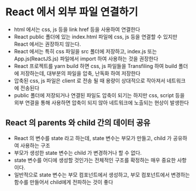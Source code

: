 # React 에서 외부 파일 연결하기

- html 에서는 css, js 등을 link href 등을 사용하여 연결한다
- React public 폴더에 있는 index.html 파일에 css, js 등을 연결할 수 있지만 React 에서는 권장하지 않는다.
- React 에서는 특히 css 파일을 src 폴더에 저장하고, index.js 또는 App.js(ReactJS.js) 파일에서 import 하여 사용하는 것을 권장한다
- React 프로젝트를 yarn build 하면 css, js 파일들을 Transfiling 하여 build 폴더에 저장하는데, 대부분의 파일을 압축, 난독화 하여 저장한다
- 압축된 css, js 파일은 client 로 전송 될 때 용량이 상대적으로 작아져서 네트워크에 전송된다
- public 폴더에 저장되거나 연결된 파일도 압축이 되기는 하지만 css, script 등을 외부 연결을 통해 사용하면 압축이 되지 않아 네트워크에 노출되는 현상이 발생한다

## React 의 parents 와 child 간의 데이터 공유

- React 의 변수를 state 라고 하는데, state 변수는 부모가 만들고, child 가 공유하여 사용하는 구조
- 부모가 생성한 state 변수는 child 가 변경하거나 할 수 없다.
- state 변수를 어디에 생성할 것인가는 전체적인 구조를 확정하는 매우 중요한 사항이다.
- 일반적으로 state 변수는 부모 컴포넌트에서 생성하고, 부모 컴포넌트에서 변경하는 함수를 만들어서 child에게 전파하는 것이 좋다
